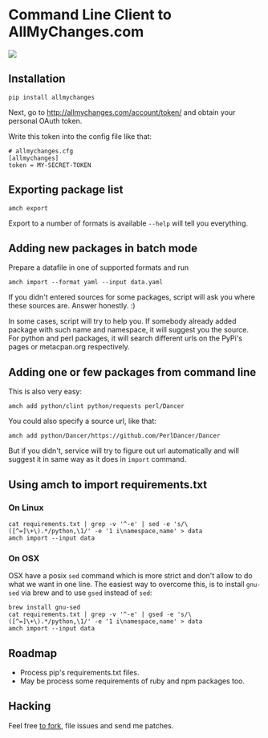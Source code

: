 Command Line Client to AllMyChanges.com
=======================================

[![](https://allmychanges.com/p/python/allmychanges/badge/)](https://allmychanges.com/p/python/allmychanges/)

Installation
------------

    pip install allmychanges

Next, go to <http://allmychanges.com/account/token/> and obtain
your personal OAuth token.

Write this token into the config file like that:

    # allmychanges.cfg
    [allmychanges]
    token = MY-SECRET-TOKEN

Exporting package list
----------------------

    amch export

Export to a number of formats is available `--help` will tell you everything.


Adding new packages in batch mode
---------------------------------

Prepare a datafile in one of supported formats and run

    amch import --format yaml --input data.yaml

If you didn't entered sources for some packages, script
will ask you where these sources are. Answer honestly. :)

In some cases, script will try to help you. If somebody
already added package with such name and namespace, it will
suggest you the source. For python and perl packages, it will
search different urls on the PyPi's pages or metacpan.org
respectively.


Adding one or few packages from command line
--------------------------------------------

This is also very easy:

    amch add python/clint python/requests perl/Dancer

You could also specify a source url, like that:

    amch add python/Dancer/https://github.com/PerlDancer/Dancer

But if you didn't, service will try to figure out url automatically
and will suggest it in same way as it does in `import` command.

Using amch to import requirements.txt
-------------------------------------

### On Linux
    cat requirements.txt | grep -v '^-e' | sed -e 's/\([^=]\+\).*/python,\1/' -e '1 i\namespace,name' > data
    amch import --input data

### On OSX

OSX have a posix `sed` command which is more strict and don't allow to do what we want in one line. The easiest way to overcome this, is to install `gnu-sed` via brew and to use `gsed` instead of `sed`: 

    brew install gnu-sed
    cat requirements.txt | grep -v '^-e' | gsed -e 's/\([^=]\+\).*/python,\1/' -e '1 i\namespace,name' > data
    amch import --input data

Roadmap
-------

* Process pip's requirements.txt files.
* May be process some requirements of ruby and npm packages too.

Hacking
-------

Feel free [to fork](https://github.com/svetlyak40wt/allmychanges), file issues and send me patches.
